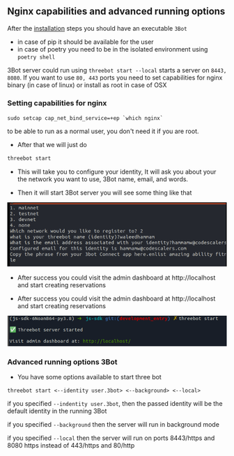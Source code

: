 ## Nginx capabilities and advanced running options

After the [installation](local_3bot.md) steps you should have an executable `3Bot`

- in case of pip it should be available for the user
- in case of poetry you need to be in the isolated environment using `poetry shell`

3Bot server could run using `threebot start --local` starts a server on `8443, 8080`. If you want to use `80, 443` ports you need to set capabilities for nginx binary (in case of linux) or install as root in case of OSX

### Setting capabilities for nginx

```
sudo setcap cap_net_bind_service=+ep `which nginx`
```
to be able to run as a normal user, you don't need it if you are root.

- After that we will just do

 ```bash
 threebot start
 ```

- This will take you to configure your identity, It will ask you about your the network you want to use, 3Bot name, email, and words.

- Then it will start 3Bot server you will see some thing like that

 ![configure](./img/identity_new.png)

- After success you could visit the admin dashboard at http://localhost and start creating reservations


- After success you could visit the admin dashboard at http://localhost and start creating reservations

 ![configure](./img/success.png)
 
### Advanced running options 3Bot

- You have some options available to start three bot
```
threebot start <--identity user.3bot> <--background> <--local>
```

if you specified `--indentity user.3bot`, then the passed identity will be the default identity in the running 3Bot

if you specified `--background` then the server will run in background mode

if you specified `--local` then the server will run on ports 8443/https and 8080 https instead of 443/https and 80/http
